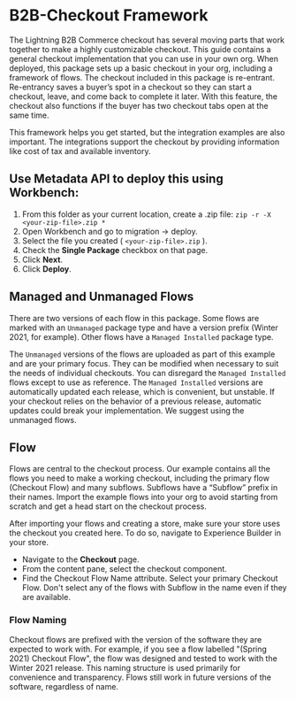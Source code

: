 # B2B-Checkout Framework
The Lightning B2B Commerce checkout has several moving parts that work together to make a highly customizable checkout. This guide contains a general checkout implementation that you can use in your own org. When deployed, this package sets up a basic checkout in your org, including a framework of flows. The checkout included in this package is re-entrant. Re-entrancy saves a buyer’s spot in a checkout so they can start a checkout, leave, and come back to complete it later. With this feature, the checkout also functions if the buyer has two checkout tabs open at the same time.

This framework helps you get started, but the integration examples are also important.  The integrations support the checkout by providing information like cost of tax and available inventory.

## Use Metadata API to deploy this using Workbench:
 1. From this folder as your current location, create a .zip file: 
	```zip -r -X <your-zip-file>.zip *```
 2. Open Workbench and go to migration -> deploy.
 3. Select the file you created ( ```<your-zip-file>.zip``` ).
 4. Check the **Single Package** checkbox on that page.
 5. Click **Next**.
 6. Click **Deploy**.

## Managed and Unmanaged Flows

There are two versions of each flow in this package. Some flows are marked with an `Unmanaged` package type and have a version prefix (Winter 2021, for example). Other flows have a `Managed Installed` package type.

The `Unmanaged` versions of the flows are uploaded as part of this example and are your primary focus. They can be modified when necessary to suit the needs of individual checkouts. You can disregard the `Managed Installed `flows except to use as reference. The `Managed Installed` versions are automatically updated each release, which is convenient, but unstable. If your checkout relies on the behavior of a previous release, automatic updates could break your implementation. We suggest using the unmanaged flows.

## Flow

Flows are central to the checkout process. Our example contains all the flows you need to make a working checkout, including the primary flow (Checkout Flow) and many subflows. Subflows have a “Subflow” prefix in their names. Import the example flows into your org to avoid starting from scratch and get a head start on the checkout process.

After importing your flows and creating a store, make sure your store uses the checkout you created here. To do so, navigate to Experience Builder in your store.

- Navigate to the **Checkout** page.
- From the content pane, select the checkout component.
- Find the Checkout Flow Name attribute. Select your primary Checkout Flow. Don't select any of the flows with Subflow in the name even if they are available.


### Flow Naming

Checkout flows are prefixed with the version of the software they are expected to work with. For example, if you see a flow labelled "(Spring 2021) Checkout Flow", the flow was designed and tested to work with the Winter 2021 release. This naming structure is used primarily for convenience and transparency. Flows still work in future versions of the software, regardless of name.
